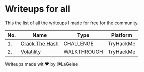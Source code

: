# Writeups for all

This the list of all the writeups I made for free for the community.

|No.|Name|Type|Platform|
|---|----|----|--------|
|1. |[Crack The Hash](https://github.com/LaGelee/Writeups-for-all/blob/main/TryHackMe/THM_Crack_the_hash_CHALLENGE_WRITEUP.md)|CHALLENGE|TryHackMe|
|2. |[Volatility](https://tryhackme.com/room/bpvolatility)|WALKTHROUGH|TryHackMe|

Writeups made wit :heart: by @LaGelee
